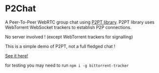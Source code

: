 # P2Chat

A Peer-To-Peer WebRTC group chat using [P2PT library](//github.com/subins2000/p2pt). P2PT library uses WebTorrent WebSocket trackers to establish P2P connections.

No server involved ! (except WebTorrent trackers for signalling)

This is a simple demo of P2PT, not a full fledged chat !

[See it here!](//lab.subinsb.com/p2chat)

for testing you may need to run `npm i -g bittorrent-tracker`